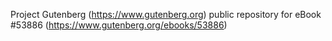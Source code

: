 Project Gutenberg (https://www.gutenberg.org) public repository for
eBook #53886 (https://www.gutenberg.org/ebooks/53886)
